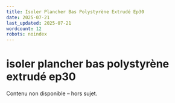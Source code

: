 ```yaml
---
title: Isoler Plancher Bas Polystyrène Extrudé Ep30
date: 2025-07-21
last_updated: 2025-07-21
wordcount: 12
robots: noindex
---
```


# isoler plancher bas polystyrène extrudé ep30

Contenu non disponible – hors sujet.